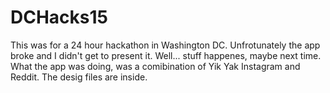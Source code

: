 # DCHacks15

This was for a 24 hour hackathon in Washington DC. Unfrotunately the app broke and I didn't get to present it. Well... stuff happenes, maybe next time. What the app was doing, was a comibination of Yik Yak Instagram and Reddit. The desig files are inside.
